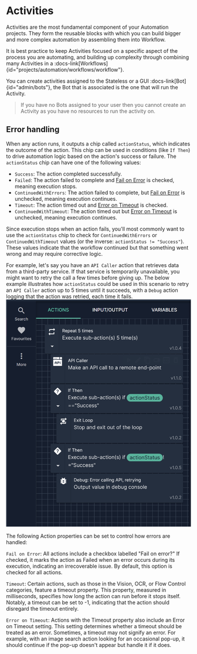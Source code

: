 # Activities 

Activities are the most fundamental component of your Automation projects. They form the reusable blocks with which you can build bigger and more complex automation by assembling them into Workflow. 

It is best practice to keep Activities focused on a specific aspect of the process you are automating, and building up complexity through combining many Activities in a :docs-link[Workflows]{id="projects/automation/workflows/workflow"}.

You can create activities assigned to the Stateless or a GUI :docs-link[Bot]{id="admin/bots"}, the Bot that is associated is the one that will run the Activity. 

> If you have no Bots assigned to your user then you cannot create an Activity as you have no resources to run the activity on.

## Error handling

When any action runs, it outputs a chip called `actionStatus`, which indicates the outcome of the action. This chip can be used in conditions (like `If Then`) to drive automation logic based on the action's success or failure.
The `actionStatus` chip can have one of the following values:
- `Success`: The action completed successfully.
- `Failed`: The action failed to complete and [Fail on Error](#fail-on-error) is checked, meaning execution stops.
- `ContinuedWithErrors`: The action failed to complete, but [Fail on Error](#fail-on-error) is unchecked, meaning execution continues.
- `Timeout`: The action timed out and [Error on Timeout](#error-on-timeout) is checked.
- `ContinuedWithTimeout`: The action timed out but [Error on Timeout](#error-on-timeout) is unchecked, meaning execution continues.

Since execution stops when an action fails, you'll most commonly want to use the `actionStatus` chip to check for `ContinuedWithErrors` or `ContinuedWithTimeout` values (or the inverse: `actionStatus != "Success"`). These values indicate that the workflow continued but that something went wrong and may require corrective logic.

For example, let's say you have an `API Caller` action that retrieves data from a third-party service. If that service is temporarily unavailable, you might want to retry the call a few times before giving up.
The below example illustrates how `actionStatus` could be used in this scenario to retry an `API Caller` action up to 5 times until it succeeds, with a `Debug` action logging that the action was retried, each time it fails.
![Action Status Usage Example](/src/assets/action_status_usage_example.png)

The following Action properties can be set to control how errors are handled:

`Fail on Error`: All actions include a checkbox labelled "Fail on error?" If checked, it marks the action as Failed when an error occurs during its execution, indicating an irrecoverable issue. By default, this option is checked for all actions.

`Timeout`: Certain actions, such as those in the Vision, OCR, or Flow Control categories, feature a timeout property. This property, measured in milliseconds, specifies how long the action can run before it stops itself. Notably, a timeout can be set to -1, indicating that the action should disregard the timeout entirely.

`Error on Timeout`: Actions with the Timeout property also include an Error on Timeout setting. This setting determines whether a timeout should be treated as an error. Sometimes, a timeout may not signify an error. For example, with an image search action looking for an occasional pop-up, it should continue if the pop-up doesn't appear but handle it if it does.

